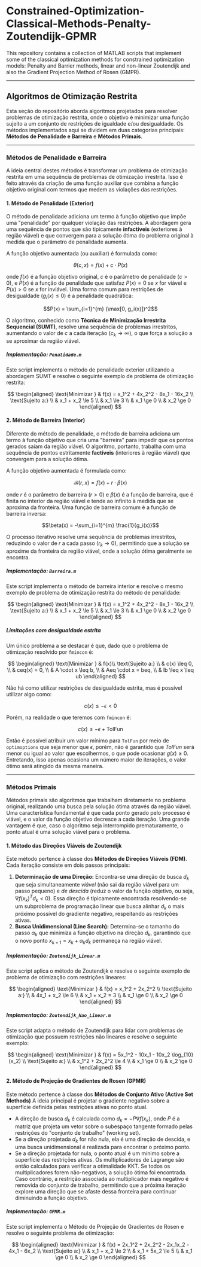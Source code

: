 # Constrained-Optimization-Classical-Methods-Penalty-Zoutendijk-GPMR
This repository contains a collection of MATLAB scripts that implement some of the classical optimization methods for constrained optimization models: Penalty and Barrier methods, linear and non-linear Zoutendijk and also the Gradient Projection Method of Rosen (GMPR).

---

## Algoritmos de Otimização Restrita
Esta seção do repositório aborda algoritmos projetados para resolver problemas de otimização restrita, onde o objetivo é minimizar uma função sujeito a um conjunto de restrições de igualdade e/ou desigualdade. Os métodos implementados aqui se dividem em duas categorias principais: **Métodos de Penalidade e Barreira** e **Métodos Primais**.

---

### Métodos de Penalidade e Barreira
A ideia central destes métodos é transformar um problema de otimização restrita em uma sequência de problemas de otimização irrestrita. Isso é feito através da criação de uma função auxiliar que combina a função objetivo original com termos que medem as violações das restrições.

#### 1. Método de Penalidade (Exterior)
O método de penalidade adiciona um termo à função objetivo que impõe uma "penalidade" por qualquer violação das restrições. A abordagem gera uma sequência de pontos que são tipicamente **infactíveis** (exteriores à região viável) e que convergem para a solução ótima do problema original à medida que o parâmetro de penalidade aumenta.

A função objetivo aumentada (ou auxiliar) é formulada como:

$$\theta(c, x) = f(x) + c \cdot P(x)$$

onde $f(x)$ é a função objetivo original, $c$ é o parâmetro de penalidade ($c > 0$), e $P(x)$ é a função de penalidade que satisfaz $P(x) = 0$ se $x$ for viável e $P(x) > 0$ se $x$ for inviável. Uma forma comum para restrições de desigualdade ($g_i(x) \le 0$) é a penalidade quadrática:

$$P(x) = \sum_{i=1}^{m} (\max[0, g_i(x)])^2$$

O algoritmo, conhecido como **Técnica de Minimização Irrestrita Sequencial (SUMT)**, resolve uma sequência de problemas irrestritos, aumentando o valor de $c$ a cada iteração ($c_k \to \infty$), o que força a solução a se aproximar da região viável.

##### Implementação: `Penalidade.m`
Este script implementa o método de penalidade exterior utilizando a abordagem SUMT e resolve o seguinte exemplo de problema de otimização restrita:

$$
\begin{aligned}
\text{Minimizar } & f(x) = x_1^2 + 4x_2^2 - 8x_1 - 16x_2 \\
\text{Sujeito a:} \\
& x_1 + x_2 \le 5 \\
& x_1 \le 3 \\
& x_1 \ge 0 \\
& x_2 \ge 0
\end{aligned}
$$

#### 2. Método de Barreira (Interior)
Diferente do método de penalidade, o método de barreira adiciona um termo à função objetivo que cria uma "barreira" para impedir que os pontos gerados saiam da região viável. O algoritmo, portanto, trabalha com uma sequência de pontos estritamente **factíveis** (interiores à região viável) que convergem para a solução ótima.

A função objetivo aumentada é formulada como:

$$\mathcal{B}(r, x) = f(x) + r \cdot \beta(x)$$

onde $r$ é o parâmetro de barreira ($r > 0$) e $\beta(x)$ é a função de barreira, que é finita no interior da região viável e tende ao infinito à medida que se aproxima da fronteira. Uma função de barreira comum é a função de barreira inversa:

$$\beta(x) = -\sum_{i=1}^{m} \frac{1}{g_i(x)}$$

O processo iterativo resolve uma sequência de problemas irrestritos, reduzindo o valor de $r$ a cada passo ($r_k \to 0$), permitindo que a solução se aproxime da fronteira da região viável, onde a solução ótima geralmente se encontra.

##### Implementação: `Barreira.m`
Este script implementa o método de barreira interior e resolve o mesmo exemplo de problema de otimização restrita do método de penalidade:

$$
\begin{aligned}
\text{Minimizar } & f(x) = x_1^2 + 4x_2^2 - 8x_1 - 16x_2 \\
\text{Sujeito a:} \\
& x_1 + x_2 \le 5 \\
& x_1 \le 3 \\
& x_1 \ge 0 \\
& x_2 \ge 0
\end{aligned}
$$

##### Limitações com desigualdade estrita
Um único problema a se destacar é que, dado que o problema de otimização resolvido por `fmincon` é:

$$
\begin{aligned}
    \text{Minimizar } & f(x)\\
    \text{Sujeito a:} \\
    & c(x) \leq 0, \\
    & ceq(x) = 0, \\
    & A \cdot x \leq b, \\
    & Aeq \cdot x = beq, \\
    & lb \leq x \leq ub
\end{aligned}
$$

Não há como utilizar restrições de desigualdade estrita, mas é possível utilizar algo como:

$$
c(x) \leq -\epsilon < 0
$$

Porém, na realidade o que teremos com `fmincon` é:

$$
c(x) \leq -\epsilon + \text{TolFun}
$$

Então é possível atribuir um valor mínimo para `TolFun` por meio de `optimoptions` que seja menor que $\epsilon$, porém, não é garantido que $TolFun$ será menor ou igual ao valor que escolhermos, o que pode ocasionar $g(x) \geq 0$. Entretando, isso apenas ocasiona um número maior de iterações, o valor ótimo será atingido da mesma maneira.

---

### Métodos Primais
Métodos primais são algoritmos que trabalham diretamente no problema original, realizando uma busca pela solução ótima através da região viável. Uma característica fundamental é que cada ponto gerado pelo processo é viável, e o valor da função objetivo decresce a cada iteração. Uma grande vantagem é que, caso o algoritmo seja interrompido prematuramente, o ponto atual é uma solução viável para o problema.

#### 1. Método das Direções Viáveis de Zoutendijk
Este método pertence à classe dos **Métodos de Direções Viáveis (FDM)**. Cada iteração consiste em dois passos principais:
1.  **Determinação de uma Direção:** Encontra-se uma direção de busca $d_k$ que seja simultaneamente *viável* (não sai da região viável para um passo pequeno) e *de descida* (reduz o valor da função objetivo, ou seja, $\nabla f(x_k)^T d_k < 0$). Essa direção é tipicamente encontrada resolvendo-se um subproblema de programação linear que busca alinhar $d_k$ o mais próximo possível do gradiente negativo, respeitando as restrições ativas.
2.  **Busca Unidimensional (Line Search):** Determina-se o tamanho do passo $\alpha_k$ que minimiza a função objetivo na direção $d_k$, garantindo que o novo ponto $x_{k+1} = x_k + \alpha_k d_k$ permaneça na região viável.

##### Implementação: `Zoutendijk_Linear.m`
Este script aplica o método de Zoutendijk e resolve o seguinte exemplo de problema de otimização com restrições lineares:

$$
\begin{aligned}
\text{Minimizar } & f(x) = x_1^2 + 2x_2^2 \\
\text{Sujeito a:} \\
& 4x_1 + x_2 \le 6 \\
& x_1 + x_2 = 3 \\
& x_1 \ge 0 \\
& x_2 \ge 0
\end{aligned}
$$

##### Implementação: `Zoutendijk_Nao_Linear.m`
Este script adapta o método de Zoutendijk para lidar com problemas de otimização que possuem restrições não lineares e resolve o seguinte exemplo:

$$
\begin{aligned}
\text{Minimizar } & f(x) = 5x_1^2 - 10x_1 - 10x_2 \log_{10}(x_2) \\
\text{Sujeito a:} \\
& x_1^2 + 2x_2^2 \le 4 \\
& x_1 \ge 0 \\
& x_2 \ge 0
\end{aligned}
$$

#### 2. Método de Projeção de Gradientes de Rosen (GPMR)
Este método pertence à classe dos **Métodos de Conjunto Ativo (Active Set Methods)** A ideia principal é projetar o gradiente negativo sobre a superfície definida pelas restrições ativas no ponto atual.
* A direção de busca $d_k$ é calculada como $d_k = -P \nabla f(x_k)$, onde $P$ é a matriz que projeta um vetor sobre o subespaço tangente formado pelas restrições do "conjunto de trabalho" (working set).
* Se a direção projetada $d_k$ for não nula, ela é uma direção de descida, e uma busca unidimensional é realizada para encontrar o próximo ponto.
* Se a direção projetada for nula, o ponto atual é um mínimo sobre a superfície das restrições ativas. Os multiplicadores de Lagrange são então calculados para verificar a otimalidade KKT. Se todos os multiplicadores forem não-negativos, a solução ótima foi encontrada. Caso contrário, a restrição associada ao multiplicador mais negativo é removida do conjunto de trabalho, permitindo que a próxima iteração explore uma direção que se afaste dessa fronteira para continuar diminuindo a função objetivo.

##### Implementação: `GPMR.m`
Este script implementa o Método de Projeção de Gradientes de Rosen e resolve o seguinte problema de otimização:

$$
\begin{aligned}
\text{Minimizar } & f(x) = 2x_1^2 + 2x_2^2 - 2x_1x_2 - 4x_1 - 6x_2 \\
\text{Sujeito a:} \\
& x_1 + x_2 \le 2 \\
& x_1 + 5x_2 \le 5 \\
& x_1 \ge 0 \\
& x_2 \ge 0
\end{aligned}
$$
